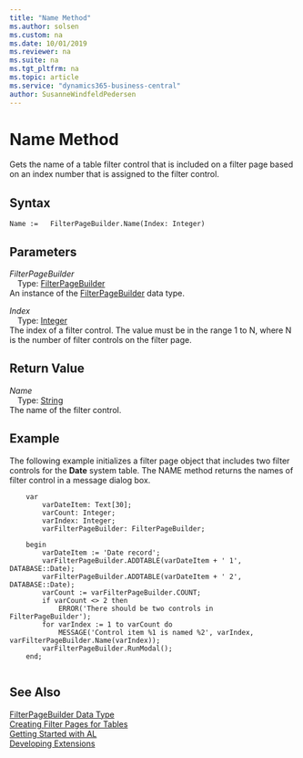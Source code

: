 ```yaml
---
title: "Name Method"
ms.author: solsen
ms.custom: na
ms.date: 10/01/2019
ms.reviewer: na
ms.suite: na
ms.tgt_pltfrm: na
ms.topic: article
ms.service: "dynamics365-business-central"
author: SusanneWindfeldPedersen
---
```

[//]: # (START>DO_NOT_EDIT)
[//]: # (IMPORTANT:Do not edit any of the content between here and the END>DO_NOT_EDIT.)
[//]: # (Any modifications should be made in the .xml files in the ModernDev repo.)
# Name Method
Gets the name of a table filter control that is included on a filter page based on an index number that is assigned to the filter control.


## Syntax
```
Name :=   FilterPageBuilder.Name(Index: Integer)
```
## Parameters
*FilterPageBuilder*  
&emsp;Type: [FilterPageBuilder](filterpagebuilder-data-type.md)  
An instance of the [FilterPageBuilder](filterpagebuilder-data-type.md) data type.  

*Index*  
&emsp;Type: [Integer](../integer/integer-data-type.md)  
The index of a filter control. The value must be in the range 1 to N, where N is the number of filter controls on the filter page.  


## Return Value
*Name*  
&emsp;Type: [String](../string/string-data-type.md)  
The name of the filter control.  


[//]: # (IMPORTANT: END>DO_NOT_EDIT)

## Example  
 The following example initializes a filter page object that includes two filter controls for the **Date** system table. The NAME method returns the names of filter control in a message dialog box.  
 
```  
    var
        varDateItem: Text[30];
        varCount: Integer;
        varIndex: Integer;
        varFilterPageBuilder: FilterPageBuilder;

    begin
        varDateItem := 'Date record';
        varFilterPageBuilder.ADDTABLE(varDateItem + ' 1', DATABASE::Date);
        varFilterPageBuilder.ADDTABLE(varDateItem + ' 2', DATABASE::Date);
        varCount := varFilterPageBuilder.COUNT;
        if varCount <> 2 then
            ERROR('There should be two controls in FilterPageBuilder');
        for varIndex := 1 to varCount do
            MESSAGE('Control item %1 is named %2', varIndex, varFilterPageBuilder.Name(varIndex));
        varFilterPageBuilder.RunModal();
    end;
    
```  
  

## See Also
[FilterPageBuilder Data Type](filterpagebuilder-data-type.md)  
[Creating Filter Pages for Tables](../../devenv-filter-pages-for-filtering-tables.md)  
[Getting Started with AL](../../devenv-get-started.md)  
[Developing Extensions](../../devenv-dev-overview.md)